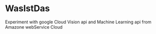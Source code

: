# WasIstDas
Experiment with  google Cloud Vision  api  and Machine Learning   api from Amazone webService Cloud 
